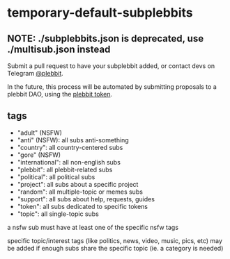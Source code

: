 # temporary-default-subplebbits

## NOTE: ./subplebbits.json is deprecated, use ./multisub.json instead

Submit a pull request to have your subplebbit added, or contact devs on Telegram [@plebbit](https://t.me/plebbit).

In the future, this process will be automated by submitting proposals to a plebbit DAO, using the [plebbit token](https://etherscan.io/token/0xea81dab2e0ecbc6b5c4172de4c22b6ef6e55bd8f).

## tags

- "adult" (NSFW)
- "anti" (NSFW): all subs anti-something
- "country": all country-centered subs
- "gore" (NSFW)
- "international": all non-english subs
- "plebbit": all plebbit-related subs
- "political": all political subs
- "project": all subs about a specific project
- "random": all multiple-topic or memes subs
- "support": all subs about help, requests, guides
- "token": all subs dedicated to specific tokens
- "topic": all single-topic subs

a nsfw sub must have at least one of the specific nsfw tags

specific topic/interest tags (like politics, news, video, music, pics, etc) may be added if enough subs share the specific topic (ie. a category is needed)